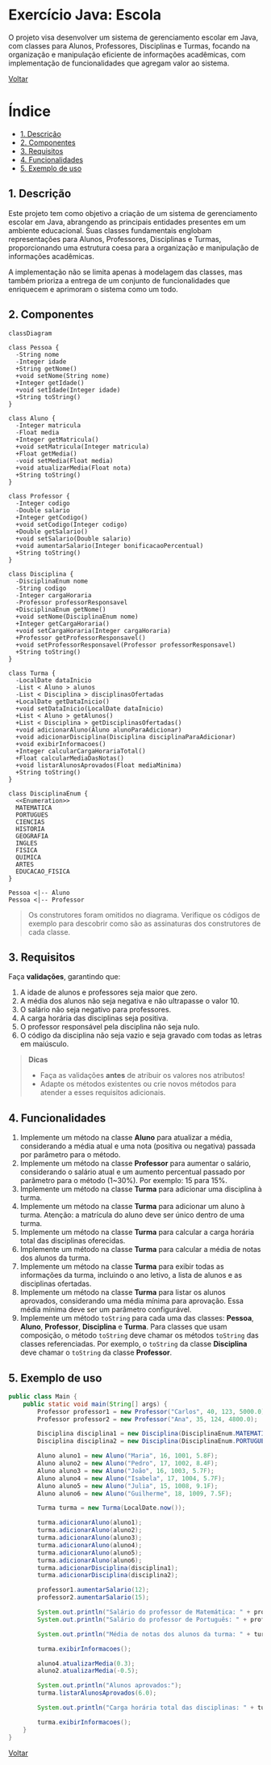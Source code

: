# Exercício Java: Escola

O projeto visa desenvolver um sistema de gerenciamento escolar em Java, com classes para Alunos, Professores, Disciplinas e Turmas, focando na organização e manipulação eficiente de informações acadêmicas, com implementação de funcionalidades que agregam valor ao sistema.

[Voltar](../../README.md)

# Índice

<!-- TOC -->

- [1. Descrição](#1-descri%C3%A7%C3%A3o)
- [2. Componentes](#2-componentes)
- [3. Requisitos](#3-requisitos)
- [4. Funcionalidades](#4-funcionalidades)
- [5. Exemplo de uso](#5-exemplo-de-uso)

<!-- /TOC -->

## 1. Descrição

Este projeto tem como objetivo a criação de um sistema de gerenciamento escolar em Java, abrangendo as principais entidades presentes em um ambiente educacional. Suas classes fundamentais englobam representações para Alunos, Professores, Disciplinas e Turmas, proporcionando uma estrutura coesa para a organização e manipulação de informações acadêmicas.

A implementação não se limita apenas à modelagem das classes, mas também prioriza a entrega de um conjunto de funcionalidades que enriquecem e aprimoram o sistema como um todo.

## 2. Componentes

```mermaid
classDiagram

class Pessoa {
  -String nome
  -Integer idade
  +String getNome()
  +void setNome(String nome)
  +Integer getIdade()
  +void setIdade(Integer idade)
  +String toString()
}

class Aluno {
  -Integer matricula
  -Float media
  +Integer getMatricula()
  +void setMatricula(Integer matricula)
  +Float getMedia()
  -void setMedia(Float media)
  +void atualizarMedia(Float nota)
  +String toString()
}

class Professor {
  -Integer codigo
  -Double salario
  +Integer getCodigo()
  +void setCodigo(Integer codigo)
  +Double getSalario()
  +void setSalario(Double salario)
  +void aumentarSalario(Integer bonificacaoPercentual)
  +String toString()
}

class Disciplina {
  -DisciplinaEnum nome
  -String codigo
  -Integer cargaHoraria
  -Professor professorResponsavel
  +DisciplinaEnum getNome()
  +void setNome(DisciplinaEnum nome)
  +Integer getCargaHoraria()
  +void setCargaHoraria(Integer cargaHoraria)
  +Professor getProfessorResponsavel()
  +void setProfessorResponsavel(Professor professorResponsavel)
  +String toString()
}

class Turma {
  -LocalDate dataInicio
  -List < Aluno > alunos
  -List < Disciplina > disciplinasOfertadas
  +LocalDate getDataInicio()
  +void setDataInicio(LocalDate dataInicio)
  +List < Aluno > getAlunos()
  +List < Disciplina > getDisciplinasOfertadas()
  +void adicionarAluno(Aluno alunoParaAdicionar)
  +void adicionarDisciplina(Disciplina disciplinaParaAdicionar)
  +void exibirInformacoes()
  +Integer calcularCargaHorariaTotal()
  +Float calcularMediaDasNotas()
  +void listarAlunosAprovados(Float mediaMinima)
  +String toString()
}

class DisciplinaEnum {
  <<Enumeration>>
  MATEMATICA
  PORTUGUES
  CIENCIAS
  HISTORIA
  GEOGRAFIA
  INGLES
  FISICA
  QUIMICA
  ARTES
  EDUCACAO_FISICA
}

Pessoa <|-- Aluno
Pessoa <|-- Professor
```

> Os construtores foram omitidos no diagrama. Verifique os códigos de exemplo para descobrir como são as assinaturas dos construtores de cada classe.

## 3. Requisitos

Faça **validações**, garantindo que:

1. A idade de alunos e professores seja maior que zero.
1. A média dos alunos não seja negativa e não ultrapasse o valor 10.
1. O salário não seja negativo para professores.
1. A carga horária das disciplinas seja positiva.
1. O professor responsável pela disciplina não seja nulo.
1. O código da disciplina não seja vazio e seja gravado com todas as letras em maiúsculo.

> **Dicas**
>
> - Faça as validações **antes** de atribuir os valores nos atributos!
> - Adapte os métodos existentes ou crie novos métodos para atender a esses requisitos adicionais.

## 4. Funcionalidades

1. Implemente um método na classe **Aluno** para atualizar a média, considerando a média atual e uma nota (positiva ou negativa) passada por parâmetro para o método.
1. Implemente um método na classe **Professor** para aumentar o salário, considerando o salário atual e um aumento percentual passado por parâmetro para o método (1~30%). Por exemplo: 15 para 15%.
1. Implemente um método na classe **Turma** para adicionar uma disciplina à turma.
1. Implemente um método na classe **Turma** para adicionar um aluno à turma. Atenção: a matrícula do aluno deve ser único dentro de uma turma.
1. Implemente um método na classe **Turma** para calcular a carga horária total das disciplinas oferecidas.
1. Implemente um método na classe **Turma** para calcular a média de notas dos alunos da turma.
1. Implemente um método na classe **Turma** para exibir todas as informações da turma, incluindo o ano letivo, a lista de alunos e as disciplinas ofertadas.
1. Implemente um método na classe **Turma** para listar os alunos aprovados, considerando uma média mínima para aprovação. Essa média mínima deve ser um parâmetro configurável.
1. Implemente um método `toString` para cada uma das classes: **Pessoa**, **Aluno**, **Professor**, **Disciplina** e **Turma**. Para classes que usam composição, o método `toString` deve chamar os métodos `toString` das classes referenciadas. Por exemplo, o `toString` da classe **Disciplina** deve chamar o `toString` da classe **Professor**.

## 5. Exemplo de uso

```java
public class Main {
    public static void main(String[] args) {
        Professor professor1 = new Professor("Carlos", 40, 123, 5000.0);
        Professor professor2 = new Professor("Ana", 35, 124, 4800.0);

        Disciplina disciplina1 = new Disciplina(DisciplinaEnum.MATEMATICA, "MAT123", 60, professor1);
        Disciplina disciplina2 = new Disciplina(DisciplinaEnum.PORTUGUES, "POR456", 45, professor2);

        Aluno aluno1 = new Aluno("Maria", 16, 1001, 5.8F);
        Aluno aluno2 = new Aluno("Pedro", 17, 1002, 8.4F);
        Aluno aluno3 = new Aluno("João", 16, 1003, 5.7F);
        Aluno aluno4 = new Aluno("Isabela", 17, 1004, 5.7F);
        Aluno aluno5 = new Aluno("Julia", 15, 1008, 9.1F);
        Aluno aluno6 = new Aluno("Guilherme", 18, 1009, 7.5F);

        Turma turma = new Turma(LocalDate.now());

        turma.adicionarAluno(aluno1);
        turma.adicionarAluno(aluno2);
        turma.adicionarAluno(aluno3);
        turma.adicionarAluno(aluno4);
        turma.adicionarAluno(aluno5);
        turma.adicionarAluno(aluno6);
        turma.adicionarDisciplina(disciplina1);
        turma.adicionarDisciplina(disciplina2);

        professor1.aumentarSalario(12);
        professor2.aumentarSalario(15);

        System.out.println("Salário do professor de Matemática: " + professor1.getSalario());
        System.out.println("Salário do professor de Português: " + professor2.getSalario());

        System.out.println("Média de notas dos alunos da turma: " + turma.calcularMediaDasNotas());

        turma.exibirInformacoes();

        aluno4.atualizarMedia(0.3);
        aluno2.atualizarMedia(-0.5);

        System.out.println("Alunos aprovados:");
        turma.listarAlunosAprovados(6.0);

        System.out.println("Carga horária total das disciplinas: " + turma.calcularCargaHorariaTotal());

        turma.exibirInformacoes();
    }
}
```

[Voltar](../../README.md)
